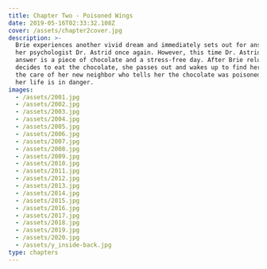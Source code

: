 ```yaml
---
title: Chapter Two - Poisoned Wings
date: 2019-05-16T02:33:32.108Z
cover: /assets/chapter2cover.jpg
description: >-
  Brie experiences another vivid dream and immediately sets out for answers from
  her psychologist Dr. Astrid once again. However, this time Dr. Astrid's only
  answer is a piece of chocolate and a stress-free day. After Brie reluctantly
  decides to eat the chocolate, she passes out and wakes up to find herself in
  the care of her new neighbor who tells her the chocolate was poisoned and now
  her life is in danger.
images:
  - /assets/2001.jpg
  - /assets/2002.jpg
  - /assets/2003.jpg
  - /assets/2004.jpg
  - /assets/2005.jpg
  - /assets/2006.jpg
  - /assets/2007.jpg
  - /assets/2008.jpg
  - /assets/2009.jpg
  - /assets/2010.jpg
  - /assets/2011.jpg
  - /assets/2012.jpg
  - /assets/2013.jpg
  - /assets/2014.jpg
  - /assets/2015.jpg
  - /assets/2016.jpg
  - /assets/2017.jpg
  - /assets/2018.jpg
  - /assets/2019.jpg
  - /assets/2020.jpg
  - /assets/y_inside-back.jpg
type: chapters
---
```

